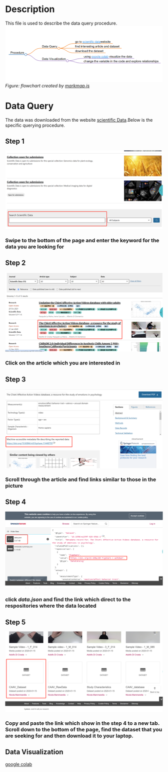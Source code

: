 # Description 
This file is used to describe the data query procedure.
![flowchart](flowchart5.png)
*Figure: flowchart created by [markmap.js](https://markmap.js.org/)*
# Data Query
The data was downloaded from the website [scientific Data](https://www.nature.com/sdata/).Below is the specific querying procedure.
## Step 1
![data query step 1.](step1.png) 
### Swipe to the bottom of the page and enter the keyword for the data you are looking for

## Step 2
![data query step 2.](step2.png)
### Click on the article which you are interested in

## Step 3
![data query step 3.](step3.png)
### Scroll through the article and find links similar to those in the picture

## Step 4
![data query step 4.](step4.png)
### click *data.json* and find the link which direct to the respositories where the data located

## Step 5
![data query step 5.](step5.png)
### Copy and paste the link which show in the step 4 to a new tab. Scroll down to the bottom of the page, find the dataset that you are seeking for and then download it to your laptop.

## Data Visualization
[google colab](https://colab.research.google.com/drive/1E-fTDAt_tkpsYSSr7L0pUIUXYDKfmqpi)

